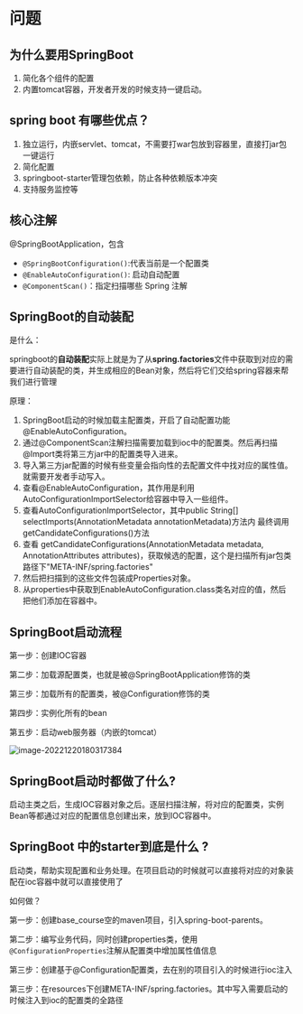 # 问题

## **为什么要用SpringBoot**

1. 简化各个组件的配置
2. 内置tomcat容器，开发者开发的时候支持一键启动。

## **spring boot 有哪些优点？**

1. 独立运行，内嵌servlet、tomcat，不需要打war包放到容器里，直接打jar包一键运行
2. 简化配置
3. springboot-starter管理包依赖，防止各种依赖版本冲突
4. 支持服务监控等

## **核心注解**

@SpringBootApplication，包含

+ `@SpringBootConfiguration()`:代表当前是一个配置类
+ `@EnableAutoConfiguration()`: 启动自动配置
+  `@ComponentScan()`：指定扫描哪些 Spring 注解

## SpringBoot的自动装配

是什么：

springboot的**自动装配**实际上就是为了从**spring.factories**文件中获取到对应的需要进行自动装配的类，并生成相应的Bean对象，然后将它们交给spring容器来帮我们进行管理

原理：

1. SpringBoot启动的时候加载主配置类，开启了自动配置功能@EnableAutoConfiguration。
2. 通过@ComponentScan注解扫描需要加载到ioc中的配置类。然后再扫描@Import类将第三方jar中的配置类导入进来。
3. 导入第三方jar配置的时候有些变量会指向性的去配置文件中找对应的属性值。就需要开发者手动写入。
2. 查看@EnableAutoConfiguration，其作用是利用AutoConfigurationImportSelector给容器中导入一些组件。
3. 查看AutoConfigurationImportSelector，其中public String[] selectImports(AnnotationMetadata annotationMetadata)方法内 最终调用getCandidateConfigurations()方法
4. 查看 getCandidateConfigurations(AnnotationMetadata metadata, AnnotationAttributes attributes)，获取候选的配置，这个是扫描所有jar包类路径下"META-INF/spring.factories"
5. 然后把扫描到的这些文件包装成Properties对象。
6. 从properties中获取到EnableAutoConfiguration.class类名对应的值，然后把他们添加在容器中。

## **SpringBoot启动流程**

第一步：创建IOC容器

第二步：加载源配置类，也就是被@SpringBootApplication修饰的类

第三步：加载所有的配置类，被@Configuration修饰的类

第四步：实例化所有的bean

第五步：启动web服务器（内嵌的tomcat）

![image-20221220180317384](C:\Users\coderymy\AppData\Roaming\Typora\typora-user-images\image-20221220180317384.png)

## **SpringBoot启动时都做了什么?**

启动主类之后，生成IOC容器对象之后。逐层扫描注解，将对应的配置类，实例Bean等都通过对应的配置信息创建出来，放到IOC容器中。

## **SpringBoot 中的starter到底是什么 ?**

启动类，帮助实现配置和业务处理。在项目启动的时候就可以直接将对应的对象装配在ioc容器中就可以直接使用了

如何做？

第一步：创建base_course空的maven项目，引入spring-boot-parents。

第二步：编写业务代码，同时创建properties类，使用`@ConfigurationProperties`注解从配置类中增加属性值信息

第三步：创建基于@Configuration配置类，去在别的项目引入的时候进行ioc注入

第三步：在resources下创建META-INF/spring.factories。其中写入需要启动的时候注入到ioc的配置类的全路径
